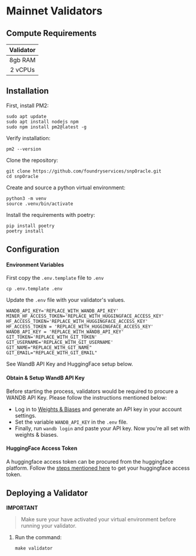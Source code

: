 # Mainnet Validators

## Compute Requirements

| Validator |
| :-------: |
|  8gb RAM  |
|  2 vCPUs  |

## Installation

First, install PM2:
```
sudo apt update
sudo apt install nodejs npm
sudo npm install pm2@latest -g
```

Verify installation:
```
pm2 --version
```

Clone the repository:
```
git clone https://github.com/foundryservices/snpOracle.git
cd snpOracle
```

Create and source a python virtual environment:
```
python3 -m venv
source .venv/bin/activate
```

Install the requirements with poetry:
```
pip install poetry
poetry install
```

## Configuration

#### Environment Variables
First copy the `.env.template` file to `.env`

```shell
cp .env.template .env
```

Update the `.env` file with your validator's values.

```text
WANDB_API_KEY='REPLACE_WITH_WANDB_API_KEY'
MINER_HF_ACCESS_TOKEN='REPLACE_WITH_HUGGINGFACE_ACCESS_KEY'
HF_ACCESS_TOKEN='REPLACE_WITH_HUGGINGFACE_ACCESS_KEY'
HF_ACCESS_TOKEN = 'REPLACE_WITH_HUGGINGFACE_ACCESS_KEY'
WANDB_API_KEY = 'REPLACE_WITH_WANDB_API_KEY'
GIT_TOKEN='REPLACE_WITH_GIT_TOKEN'
GIT_USERNAME='REPLACE_WITH_GIT_USERNAME'
GIT_NAME="REPLACE_WITH_GIT_NAME"
GIT_EMAIL="REPLACE_WITH_GIT_EMAIL"
```

See WandB API Key and HuggingFace setup below.

#### Obtain & Setup WandB API Key
Before starting the process, validators would be required to procure a WANDB API Key. Please follow the instructions mentioned below:<br>

- Log in to <a href="https://wandb.ai">Weights & Biases</a> and generate an API key in your account settings.
- Set the variable `WANDB_API_KEY` in the `.env` file.
- Finally, run `wandb login` and paste your API key. Now you're all set with weights & biases.

#### HuggingFace Access Token
A huggingface access token can be procured from the huggingface platform. Follow the <a href='https://huggingface.co/docs/hub/en/security-tokens'>steps mentioned here</a> to get your huggingface access token.

## Deploying a Validator
**IMPORTANT**
> Make sure your have activated your virtual environment before running your validator.
1. Run the command:
    ```shell
    make validator
    ```
